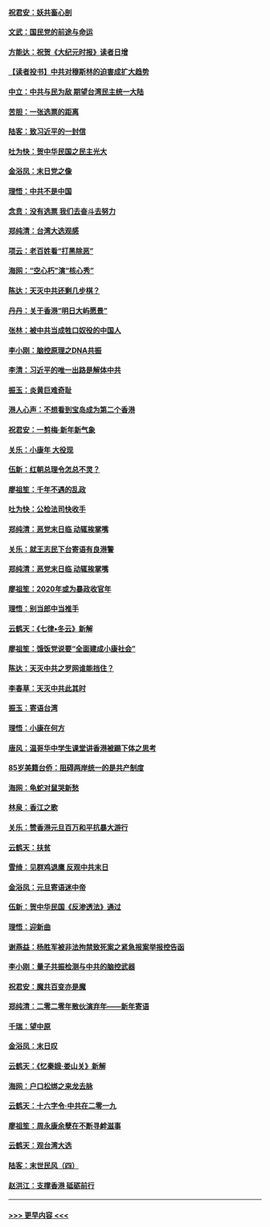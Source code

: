 #### [祝君安：妖共畜心剖](../pages/nsc993/n11794273.md?t=01151633) 
#### [文武：国民党的前途与命运](../pages/nsc993/n11794198.md?t=01151633) 
#### [方能达：祝贺《大纪元时报》读者日增](../pages/nsc993/n11793807.md?t=01151633) 
#### [【读者投书】中共对穆斯林的迫害成扩大趋势](../pages/nsc993/n11791371.md?t=01151633) 
#### [中立：中共与民为敌 期望台湾民主统一大陆](../pages/nsc993/n11790392.md?t=01151633) 
#### [苦胆：一张选票的距离](../pages/nsc993/n11788914.md?t=01151633) 
#### [陆客：致习近平的一封信](../pages/nsc993/n11788867.md?t=01151633) 
#### [吐为快：贺中华民国之民主光大](../pages/nsc993/n11788618.md?t=01151633) 
#### [金浴凤：末日党之像](../pages/nsc993/n11787475.md?t=01151633) 
#### [理悟：中共不是中国](../pages/nsc993/n11787463.md?t=01151633) 
#### [念贲：没有选票  我们去奋斗去努力](../pages/nsc993/n11787398.md?t=01151633) 
#### [郑纯清：台湾大选观感](../pages/nsc993/n11786210.md?t=01151633) 
#### [项云：老百姓看“打黑除恶”](../pages/nsc993/n11785398.md?t=01151633) 
#### [海网：“空心朽”演“核心秀”](../pages/nsc993/n11783874.md?t=01151633) 
#### [陈达：天灭中共还剩几步棋？](../pages/nsc993/n11783719.md?t=01151633) 
#### [丹丹：关于香港“明日大屿愿景”](../pages/nsc993/n11783273.md?t=01151633) 
#### [张林：被中共当成牲口奴役的中国人](../pages/nsc993/n11782397.md?t=01151633) 
#### [李小刚：脑控原理之DNA共振](../pages/nsc993/n11780962.md?t=01151633) 
#### [李清：习近平的唯一出路是解体中共](../pages/nsc993/n11780866.md?t=01151633) 
#### [振玉：炎黄巨难奇耻](../pages/nsc993/n11779632.md?t=01151633) 
#### [港人心声：不想看到宝岛成为第二个香港](../pages/nsc993/n11778817.md?t=01151633) 
#### [祝君安：一剪梅‧新年新气象](../pages/nsc993/n11776340.md?t=01151633) 
#### [关乐：小康年 大役现](../pages/nsc993/n11774213.md?t=01151633) 
#### [伍新：红朝总理令怎总不灵？](../pages/nsc993/n11770813.md?t=01151633) 
#### [廖祖笙：千年不遇的乱政](../pages/nsc993/n11770373.md?t=01151633) 
#### [吐为快：公检法司快收手](../pages/nsc993/n11770359.md?t=01151633) 
#### [郑纯清：恶党末日临 动辄挨掌嘴](../pages/nsc993/n11769912.md?t=01151633) 
#### [关乐：就王志民下台寄语有良港警](../pages/nsc993/n11769903.md?t=01151633) 
#### [郑纯清：恶党末日临 动辄挨掌嘴](../pages/nsc993/n11769356.md?t=01151633) 
#### [廖祖笙：2020年或为暴政收官年](../pages/nsc993/n11768216.md?t=01151633) 
#### [理悟：别当郎中当推手](../pages/nsc993/n11768243.md?t=01151633) 
#### [云鹤天：《七律▪冬云》新解](../pages/nsc993/n11768204.md?t=01151633) 
#### [廖祖笙：饿饭党说要“全面建成小康社会”](../pages/nsc993/n11767482.md?t=01151633) 
#### [陈达：天灭中共之罗网谁能挡住？](../pages/nsc993/n11767465.md?t=01151633) 
#### [李春草：天灭中共此其时](../pages/nsc993/n11767452.md?t=01151633) 
#### [振玉：寄语台湾](../pages/nsc993/n11767432.md?t=01151633) 
#### [理悟：小康在何方](../pages/nsc993/n11767394.md?t=01151633) 
#### [唐风：温哥华中学生课堂讲香港被踢下体之思考](../pages/nsc993/n11766848.md?t=01151633) 
#### [85岁美籍台侨：阻碍两岸统一的是共产制度](../pages/nsc993/n11765043.md?t=01151633) 
#### [海网：龟蛇对鼠哭新愁](../pages/nsc993/n11764895.md?t=01151633) 
#### [林泉：香江之歌](../pages/nsc993/n11764415.md?t=01151633) 
#### [关乐：赞香港元旦百万和平抗暴大游行](../pages/nsc993/n11764382.md?t=01151633) 
#### [云鹤天：扶贫](../pages/nsc993/n11764245.md?t=01151633) 
#### [雪绮：见群鸡退鹰  反观中共末日](../pages/nsc993/n11762112.md?t=01151633) 
#### [金浴凤：元旦寄语迷中帝](../pages/nsc993/n11761788.md?t=01151633) 
#### [伍新：贺中华民国《反渗透法》通过](../pages/nsc993/n11761994.md?t=01151633) 
#### [理悟：迎新曲](../pages/nsc993/n11761152.md?t=01151633) 
#### [谢燕益：杨胜军被非法拘禁致死案之紧急报案举报控告函](../pages/nsc993/n11756134.md?t=01151633) 
#### [李小刚：量子共振检测与中共的脑控武器](../pages/nsc993/n11754518.md?t=01151633) 
#### [祝君安：魔共百变亦是魔](../pages/nsc993/n11754469.md?t=01151633) 
#### [郑纯清：二零二零年散伙演弃年——新年寄语](../pages/nsc993/n11754195.md?t=01151633) 
#### [千瑞：望中原](../pages/nsc993/n11754159.md?t=01151633) 
#### [金浴凤：末日叹](../pages/nsc993/n11752359.md?t=01151633) 
#### [云鹤天：《忆秦娥‧娄山关》新解](../pages/nsc993/n11752348.md?t=01151633) 
#### [海网：户口松绑之来龙去脉](../pages/nsc993/n11752328.md?t=01151633) 
#### [云鹤天：十六字令‧中共在二零一九](../pages/nsc993/n11752305.md?t=01151633) 
#### [廖祖笙：周永康余孽在不断寻衅滋事](../pages/nsc993/n11751013.md?t=01151633) 
#### [云鹤天：观台湾大选](../pages/nsc993/n11751007.md?t=01151633) 
#### [陆客：末世民风（四）](../pages/nsc993/n11749203.md?t=01151633) 
#### [赵洪江：支撑香港 砥砺前行](../pages/nsc993/n11748482.md?t=01151633) 

----
#### [ >>> 更早内容 <<< ](../indexes/nsc993-earlier.md)
